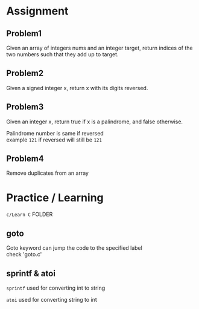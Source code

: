 # Assignment

## Problem1

Given an array of integers nums and an integer target, return indices of the two numbers such that they add up to target.

## Problem2 

Given a signed integer x, return x with its digits reversed.

## Problem3

Given an integer x, return true if x is a palindrome, and false otherwise.

Palindrome number is same if reversed\
example `121` if reversed will still be `121`

## Problem4

Remove duplicates from an array

# Practice / Learning
`c/Learn C` FOLDER

## goto

Goto keyword can jump the code to the specified label\
check 'goto.c'

## sprintf & atoi

`sprintf` used for converting int to string

`atoi` used for converting string to int